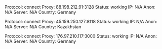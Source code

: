 Protocol: connect
Proxy: 88.198.212.91:3128
Status: working
IP: N/A
Anon: N/A
Server: N/A
Country: Germany

Protocol: connect
Proxy: 45.159.250.127:8118
Status: working
IP: N/A
Anon: N/A
Server: N/A
Country: Kazakhstan

Protocol: connect
Proxy: 176.97.210.117:3000
Status: working
IP: N/A
Anon: N/A
Server: N/A
Country: Germany

